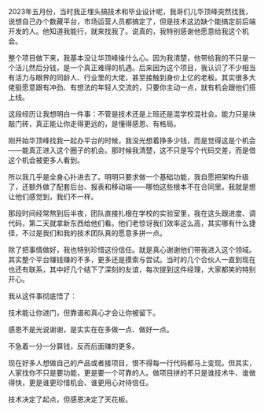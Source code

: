 2023年五月份，当时我正埋头搞技术和毕业设计呢，我哥们儿华顶峰突然找我，说想自己办个数藏平台，市场运营人员都搞定了，但是技术这边缺个能搞定前后端开发的人。他知道我能行，就来找我了。说真的，我特别感谢他愿意给我这个机会。

整个项目做下来，我基本没让华顶峰操什么心。因为我清楚，他带给我的不只是一个活儿然后分钱，是一个真正难得的机遇。后来因为这个项目，我认识了不少相当有活力与眼界的同龄人、行业里的大佬，甚至接触到身价上亿的老板。其实很多大佬挺愿意跟有冲劲、有想法的年轻人交流的，只要你主动一点，就有机会跟他们搭上线。

这段经历让我想明白一件事：不管是技术还是上班还是混学校混社会。能力只是块敲门砖，真正能让你走得更远的，是懂得感恩、有格局。

刚开始华顶峰找我一起办平台的时候，我没光想着挣多少钱，而是觉得这是个机会——能真正进入这个圈子的机会。那时候我清楚，这不只是写个代码交差，而是借这个机会被更多人看到。

所以我几乎是全身心扑进去了。明明只要求做一个基础功能，我自愿把架构升级了，还额外做了配套后台、报表和移动端——哪怕这些根本不在合同里。我就是想让他们感觉到，我们不一样。

那段时间经常熬到后半夜，团队直接扎根在学校的实验室里，我在这头跟进度、调代码，第二天就拿新东西给他们看。他们老惊讶我们效率这么高，其实哪有什么捷径，不过是我们和我的技术团队真的愿意多拼一点。

除了把事情做好，我也特别珍惜这份信任。就是真心谢谢他们带我进入这个领域。其实整个平台赚钱赚的不多，更多还是摸索与尝试。当时的几个合伙人一直到现在也还有联系，其中好几个结下了深刻的友谊，每次提到这件经理，大家都笑的特别开心。

我从这件事彻底悟了：

技术能让你进门，但靠谱和真心才会让你被留下。

感恩不是光说谢谢，是实实在在多做一点、做好一点。

不急着一分一分算钱，反而后面赚的更多。

现在好多人想做自己的产品或者接项目，恨不得每一行代码都马上变现。但其实，人家找你不只是要功能，更是要一个可靠的人。做项目拼的不只是谁技术牛、谁做得快，更是谁更珍惜机会、谁更用心对待信任。

技术决定了起点，但感恩决定了天花板。